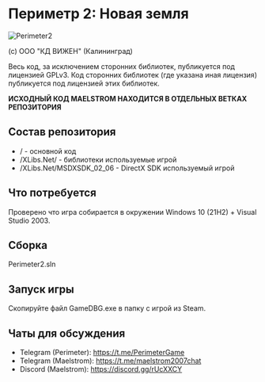 # Периметр 2: Новая земля

![Perimeter2](https://cdn.cloudflare.steamstatic.com/steam/apps/12420/header.jpg?t=1574188988)

(с) ООО "КД ВИЖЕН" (Калининград)

Весь код, за исключением сторонних библиотек, публикуется под лицензией GPLv3. Код сторонних библиотек (где указана иная лицензия) публикуется под лицензией этих библиотек.

**ИСХОДНЫЙ КОД MAELSTROM НАХОДИТСЯ В ОТДЕЛЬНЫХ ВЕТКАХ РЕПОЗИТОРИЯ**

## Состав репозитория

* / - основной код
* /XLibs.Net/ - библиотеки используемые игрой
* /XLibs.Net/MSDXSDK_02_06 - DirectX SDK используемый игрой

## Что потребуется

Проверено что игра собирается в окружении Windows 10 (21H2) + Visual Studio 2003.

## Сборка

Perimeter2.sln

## Запуск игры
Скопируйте файл GameDBG.exe в папку с игрой из Steam.

## Чаты для обсуждения
* Telegram (Perimeter): https://t.me/PerimeterGame
* Telegram (Maelstrom): https://t.me/maelstrom2007chat
* Discord (Maelstrom): https://discord.gg/rUcXXCY
